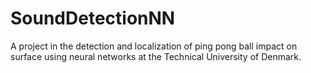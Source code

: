 # SoundDetectionNN
A project in the detection and localization of ping pong ball impact on surface using neural networks at the Technical University of Denmark.

